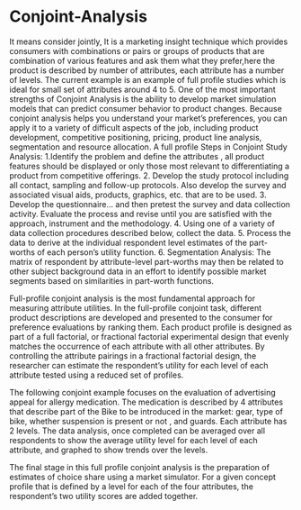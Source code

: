 # Conjoint-Analysis

It means consider jointly, It is a marketing insight technique which provides consumers with combinations or pairs or groups of products that are combination of various features and ask them what they prefer,here the product is described by number of attributes, each attribute has a number of levels. The current example is an example of full profile studies which is ideal for small set of attributes around 4 to 5. One of the most important strengths of Conjoint Analysis is the ability to develop market simulation models that can predict consumer behavior to product changes. Because conjoint analysis helps you understand your market’s preferences, you can apply it to a variety of difficult aspects of the job, including product development, competitive positioning, pricing, product line analysis, segmentation and resource allocation.
A full profile 
Steps in Conjoint Study Analysis:
1.Identify the problem and define the attributes ,  all product features should be displayed or only those most relevant to differentiating a product from competitive offerings.
2. Develop the study protocol including all contact, sampling and follow-up protocols. Also develop the survey and associated visual aids, products, graphics, etc. that are to be used.
 3. Develop the questionnaire... and then pretest the survey and data collection activity. Evaluate the process and revise until you are satisfied with the approach, instrument and the methodology. 4. Using one of a variety of data collection procedures described below, collect the data.
 5. Process the data to derive at the individual respondent level estimates of the part-worths of each person’s utility function.
 6. Segmentation Analysis: The matrix of respondent by attribute-level part-worths may then be related to other subject background data in an effort to identify possible market segments based on similarities in part-worth functions.

Full-profile conjoint analysis is the most fundamental approach for measuring attribute utilities. In the full-profile conjoint task, different product descriptions are developed and presented to the consumer for preference evaluations by ranking them. Each product profile is designed as part of a full factorial, or fractional factorial experimental design that evenly matches the occurrence of each attribute with all other attributes. By controlling the attribute pairings in a fractional factorial design, the researcher can estimate the respondent’s utility for each level of each attribute tested using a reduced set of profiles.


The following conjoint example focuses on the evaluation of advertising appeal for allergy medication. The medication is described by 4 attributes that describe part of the Bike to be introduced in the market: gear, type of bike, whether suspension is present or not , and guards. Each attribute has 2 levels.
The data analysis, once completed can be averaged over all respondents to show the average utility level for each level of each attribute, and graphed to show trends over the levels.

The final stage in this full profile conjoint analysis is the preparation of estimates of choice share using a market simulator. For a given concept profile that is defined by a level for each of the four attributes, the respondent’s two utility scores are added together. 

